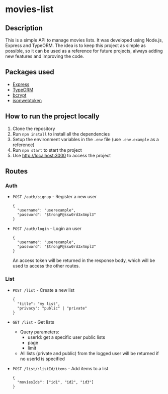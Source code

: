 # movies-list

## Description

This is a simple API to manage movies lists. It was developed using Node.js, Express and TypeORM.
The idea is to keep this project as simple as possible, so it can be used as a reference for future projects, always adding new features and improving the code.

## Packages used

- [Express](https://expressjs.com/)
- [TypeORM](https://typeorm.io/#/)
- [bcrypt](https://www.npmjs.com/package/bcrypt)
- [jsonwebtoken](https://www.npmjs.com/package/jsonwebtoken)


## How to run the project locally

1. Clone the repository
2. Run `npm install` to install all the dependencies
3. Setup the environment variables in the `.env` file (use `.env.example` as a reference)
3. Run `npm start` to start the project
4. Use [http://localhost:3000](http://localhost:3000) to access the project

## Routes

### Auth

- `POST /auth/signup` - Register a new user
  ```
  {
    "username": "userexample",
    "password": "$trongP@ssw0rd3x4mpl3"
  }
  ```
- `POST /auth/login` - Login an user
  ```
  {
    "username": "userexample",
    "password": "$trongP@ssw0rd3x4mpl3"
  }
  ```
  An access token will be returned in the response body, which will be used to access the other routes.

### List

- `POST /list` - Create a new list
  ```
  {
    "title": "my list",
    "privacy": "public" | "private"
  }
  ```
- `GET /list` - Get lists
    - Query parameters:
      - userId: get a specific user public lists
      - page
      - limit
    - All lists (private and public) from the logged user will be returned if no userId is specified

- `POST /list/:listId/items` - Add items to a list
   ```
   {
     "moviesIds": ["id1", "id2", "id3"]
   }
   ```